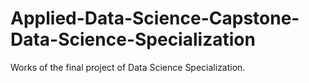 # Applied-Data-Science-Capstone-Data-Science-Specialization
Works of the final project of Data Science Specialization.
